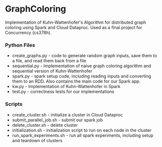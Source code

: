 # GraphColoring
Implementation of Kuhn-Wattenhofer's Algorithm for distributed graph coloring using Spark and Cloud Dataproc. Used as a final project for Concurrency (cs378h).

### Python Files
* create_graphs.py - code to generate random graph inputs, save them to a file, and read them back from a file
* sequential.py - Implementation of naive graph coloring algorithm and sequential version of Kuhn-Wattenhofer
* spark.py - spark setup code, including reading inputs and converting them to an RDD. Also contains the main code for our Spark app.
* kw.py - Implementation of Kuhn-Wattenhofer in Spark
* test.py - correctness tests for our implementations

### Scripts
* create_cluster.sh - initialize a cluster in Cloud Dataproc
* submit_parallel_job.sh - submit our spark job
* delete_cluster.sh - delete cluster
* initialization.sh - initialization script to run on each node in the cluster
* run_spark_experiments.sh - run all spark experiments, including setup and teardown of clusters
